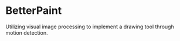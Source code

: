 # BetterPaint
Utilizing visual image processing to implement a drawing tool through motion detection.
